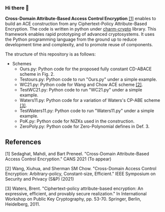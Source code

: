 ### Hi there 👋

**Cross-Domain Attribute-Based Access Control Encryption** [[1]](#1) enables to build an ACE construction from any Ciphertext-Policy Attribute-Based Encryption. 
The code is written in python under [charm-crypto](http://charm-crypto.io/) library. This framework enables rapid prototyping of advanced cryptosystems. It uses the Python programming language from the ground up to reduce development time and complexity, and to promote reuse of components.


The structure of this repository is as follows: 
  - Schemes 
    - Ours.py: Python code for the proposed fully constant CD-ABACE scheme in Fig. 2.
    - Testours.py: Python code to run "Ours.py" under a simple example.
    - WC21.py: Python code for Wang and Chow ACE scheme [[2]](#2).
    - TestWC21.py: Python code to run "WC21.py" under a simple example.
    - Waters11.py: Python code for a variation of Waters's CP-ABE scheme [[3]](#3).
    - TestWaters11.py: Python code to run "Waters11.py" under a simple example.
    - PoK.py: Python code for NIZKs used in the construction.
    - ZeroPoly.py: Python code for Zero-Polynomial defines in Def. 3.
## References
<a id="1">[1]</a> 
Sedaghat, Mahdi, and Bart Preneel.
"Cross-Domain Attribute-Based Access Control Encryption."
CANS 2021 (To appear)

<a id="2">[2]</a> 
Wang, Xiuhua, and Sherman SM Chow.
"Cross-Domain Access Control Encryption: Arbitrary-policy, Constant-size, Efficient."
IEEE Symposium on Security and Privacy (S&P) (2021)

<a id="3">[3]</a> 
Waters, Brent.
"Ciphertext-policy attribute-based encryption: An expressive, efficient, and provably secure realization."
In International Workshop on Public Key Cryptography, pp. 53-70. Springer, Berlin, Heidelberg, 2011.
